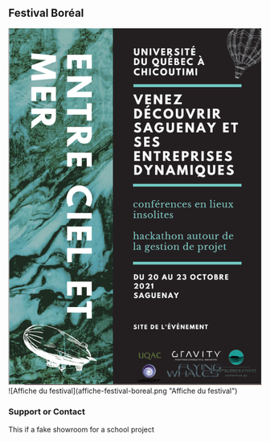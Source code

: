 ## Festival Boréal
<img src="affiche-festival-boreal.png" width="800" />
![Affiche du festival](affiche-festival-boreal.png "Affiche du festival")

### Support or Contact

This if a fake showroom for a school project
